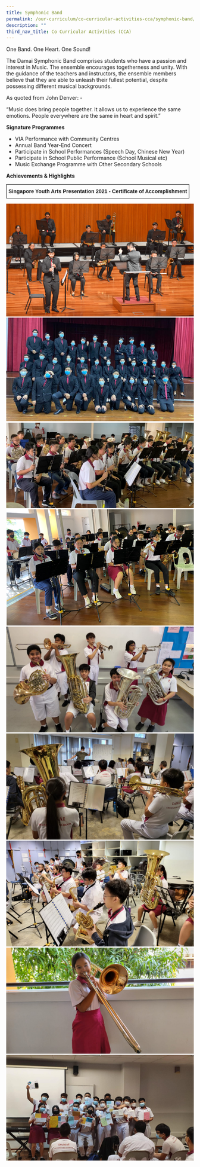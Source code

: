 ```yaml
---
title: Symphonic Band
permalink: /our-curriculum/co-curricular-activities-cca/symphonic-band/
description: ""
third_nav_title: Co Curricular Activities (CCA)
---
```

<p>One Band. One Heart. One Sound!</p>
<p>The Damai Symphonic Band comprises students who have a passion and interest in Music. The ensemble encourages togetherness and unity. With the guidance of the teachers and instructors, the ensemble members believe that they are able to unleash their fullest potential, despite possessing different musical backgrounds.</p>
<p>As quoted from John Denver: -&nbsp;</p>
<p>&ldquo;Music does bring people together. It allows us to experience the same emotions. People everywhere are the same in heart and spirit.&rdquo;</p>
<p><strong>Signature Programmes</strong></p>
<ul>
<li>VIA Performance with Community Centres&nbsp;</li>
<li>Annual Band Year-End Concert</li>
<li>Participate in School Performances (Speech Day, Chinese New Year)&nbsp;</li>
<li>Participate in School Public Performance (School Musical etc)&nbsp;</li>
<li>Music Exchange Programme with Other Secondary Schools</li>
</ul>
<p><strong>Achievements</strong><strong> &amp; Highlights</strong></p>
<style type="text/css">
.tg  {border-collapse:collapse;border-spacing:0;}
.tg td{border-color:black;border-style:solid;border-width:1px;font-family:Arial, sans-serif;font-size:14px;
  overflow:hidden;padding:10px 5px;word-break:normal;}
.tg th{border-color:black;border-style:solid;border-width:1px;font-family:Arial, sans-serif;font-size:14px;
  font-weight:normal;overflow:hidden;padding:10px 5px;word-break:normal;}
.tg .tg-amwm{font-weight:bold;text-align:center;vertical-align:top}
</style>
<table class="tg">
<thead>
  <tr>
    <td class="tg-amwm">Singapore Youth Arts Presentation 2021 - Certificate of Accomplishment</td>
  </tr>
</thead>
</table>

<img src="/images/Picture1.png"><br>
<img src="/images/Picture2.png"><br>
<img src="/images/Picture3.png"><br>
<img src="/images/Picture5.png"><br>
<img src="/images/sb1.jpeg"><br>
<img src="/images/sb2.jpeg"><br>
<img src="/images/sb3.jpeg"><br>
<img src="/images/sb4.jpeg"><br>
<img src="/images/sb5.jpeg">